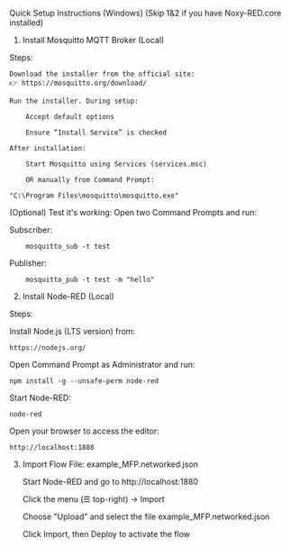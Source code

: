 Quick Setup Instructions (Windows) (Skip 1&2 if you have Noxy-RED.core installed)

1. Install Mosquitto MQTT Broker (Local)

Steps:

    Download the installer from the official site:
    👉 https://mosquitto.org/download/

    Run the installer. During setup:

        Accept default options

        Ensure “Install Service” is checked

    After installation:

        Start Mosquitto using Services (services.msc)

        OR manually from Command Prompt:

    "C:\Program Files\mosquitto\mosquitto.exe"

(Optional) Test it's working:
Open two Command Prompts and run:

Subscriber:

        mosquitto_sub -t test

Publisher:

        mosquitto_pub -t test -m "hello"

2. Install Node-RED (Local)

Steps:

Install Node.js (LTS version) from:

    https://nodejs.org/

Open Command Prompt as Administrator and run:

    npm install -g --unsafe-perm node-red

Start Node-RED:

    node-red

Open your browser to access the editor:

    http://localhost:1880

3. Import Flow File: example_MFP.networked.json

    Start Node-RED and go to http://localhost:1880

    Click the menu (☰ top-right) → Import

    Choose "Upload" and select the file example_MFP.networked.json

    Click Import, then Deploy to activate the flow
